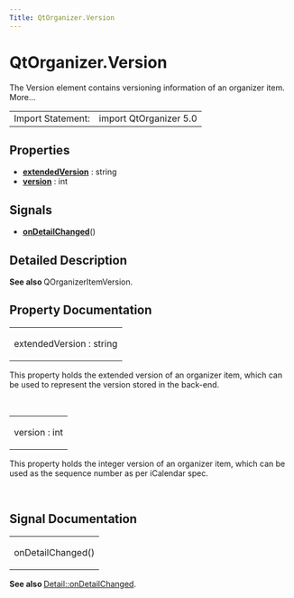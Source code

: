 ```yaml
---
Title: QtOrganizer.Version
---
```


# QtOrganizer.Version

<span class="subtitle"></span>
<!-- $$$Version-brief -->
<p>The Version element contains versioning information of an organizer item. More...</p>
<!-- @@@Version -->
<table class="alignedsummary">
<tr><td class="memItemLeft rightAlign topAlign"> Import Statement:</td><td class="memItemRight bottomAlign"> import QtOrganizer 5.0</td></tr></table><ul>
</ul>
<h2 id="properties">Properties</h2>
<ul>
<li class="fn"><b><b><a href="#extendedVersion-prop">extendedVersion</a></b></b> : string</li>
<li class="fn"><b><b><a href="#version-prop">version</a></b></b> : int</li>
</ul>
<h2 id="signals">Signals</h2>
<ul>
<li class="fn"><b><b><a href="#onDetailChanged-signal">onDetailChanged</a></b></b>()</li>
</ul>
<!-- $$$Version-description -->
<h2 id="details">Detailed Description</h2>
</p>
<p><b>See also </b>QOrganizerItemVersion.</p>
<!-- @@@Version -->
<h2>Property Documentation</h2>
<!-- $$$extendedVersion -->
<table class="qmlname"><tr valign="top" id="extendedVersion-prop"><td class="tblQmlPropNode"><p><span class="name">extendedVersion</span> : <span class="type">string</span></p></td></tr></table><p>This property holds the extended version of an organizer item, which can be used to represent the version stored in the back-end.</p>
<!-- @@@extendedVersion -->
<br/>
<!-- $$$version -->
<table class="qmlname"><tr valign="top" id="version-prop"><td class="tblQmlPropNode"><p><span class="name">version</span> : <span class="type">int</span></p></td></tr></table><p>This property holds the integer version of an organizer item, which can be used as the sequence number as per iCalendar spec.</p>
<!-- @@@version -->
<br/>
<h2>Signal Documentation</h2>
<!-- $$$onDetailChanged -->
<table class="qmlname"><tr valign="top" id="onDetailChanged-signal"><td class="tblQmlFuncNode"><p><span class="name">onDetailChanged</span>()</p></td></tr></table><p><b>See also </b><a href="QtOrganizer.Detail.md#onDetailChanged-signal">Detail::onDetailChanged</a>.</p>
<!-- @@@onDetailChanged -->
<br/>
